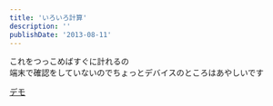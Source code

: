 ```yaml
---
title: 'いろいろ計算'
description: ''
publishDate: '2013-08-11'
---
```


<p>これをつっこめばすぐに計れるの<br>
端末で確認をしていないのでちょっとデバイスのところはあやしいです</p>
<p><a href="https://archive.yuheijotaki.com/demo/calculator/">デモ</a></p>
